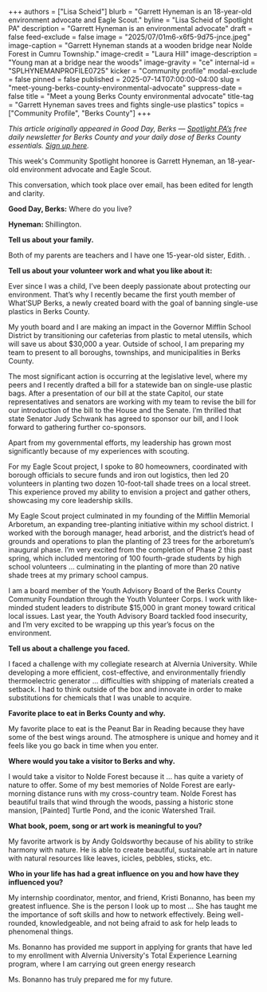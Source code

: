 +++
authors = ["Lisa Scheid"]
blurb = "Garrett Hyneman is an 18-year-old environment advocate and Eagle Scout."
byline = "Lisa Scheid of Spotlight PA"
description = "Garrett Hyneman is an environmental advocate"
draft = false
feed-exclude = false
image = "2025/07/01m6-x6f5-9d75-jnce.jpeg"
image-caption = "Garrett Hyneman stands at a wooden bridge near Nolde Forest in Cumru Township."
image-credit = "Laura Hill"
image-description = "Young man at a bridge near the woods"
image-gravity = "ce"
internal-id = "SPLHYNEMANPROFILE0725"
kicker = "Community profile"
modal-exclude = false
pinned = false
published = 2025-07-14T07:00:00-04:00
slug = "meet-young-berks-county-environmental-advocate"
suppress-date = false
title = "Meet a young Berks County environmental advocate"
title-tag = "Garrett Hyneman saves trees and fights single-use plastics"
topics = ["Community Profile", "Berks County"]
+++

<em>This article originally appeared in Good Day, Berks — </em><a href="https://www.spotlightpa.org/"><em>Spotlight PA’s</em></a><em> free daily newsletter for Berks County and your daily dose of Berks County essentials. </em><a href="https://www.spotlightpa.org/newsletters/gooddayberks/"><em>Sign up here</em></a><em>.</em>

This week&#39;s Community Spotlight honoree is Garrett Hyneman, an 18-year-old environment advocate and Eagle Scout.

This conversation, which took place over email, has been edited for length and clarity.

<strong>Good Day, Berks:</strong> Where do you live?

<strong>Hyneman: </strong>Shillington.

<strong>Tell us about your family.</strong>

Both of my parents are teachers and I have one 15-year-old sister, Edith. .

<strong>Tell us about your volunteer work and what you like about it:</strong>

Ever since I was a child, I’ve been deeply passionate about protecting our environment. That’s why I recently became the first youth member of What’SUP Berks, a newly created board with the goal of banning single-use plastics in Berks County.

My youth board and I are making an impact in the Governor Mifflin School District by transitioning our cafeterias from plastic to metal utensils, which will save us about $30,000 a year. Outside of school, I am preparing my team to present to all boroughs, townships, and municipalities in Berks County.

The most significant action is occurring at the legislative level, where my peers and I recently drafted a bill for a statewide ban on single-use plastic bags. After a presentation of our bill at the state Capitol, our state representatives and senators are working with my team to revise the bill for our introduction of the bill to the House and the Senate. I’m thrilled that state Senator Judy Schwank has agreed to sponsor our bill, and I look forward to gathering further co-sponsors.

Apart from my governmental efforts, my leadership has grown most significantly because of my experiences with scouting.

For my Eagle Scout project, I spoke to 80 homeowners, coordinated with borough officials to secure funds and iron out logistics, then led 20 volunteers in planting two dozen 10-foot-tall shade trees on a local street. This experience proved my ability to envision a project and gather others, showcasing my core leadership skills.

My Eagle Scout project culminated in my founding of the Mifflin Memorial Arboretum, an expanding tree-planting initiative within my school district. I worked with the borough manager, head arborist, and the district’s head of grounds and operations to plan the planting of 23 trees for the arboretum’s inaugural phase. I’m very excited from the completion of Phase 2 this past spring, which included mentoring of 100 fourth-grade students by high school volunteers … culminating in the planting of more than 20 native shade trees at my primary school campus.

I am a board member of the Youth Advisory Board of the Berks County Community Foundation through the Youth Volunteer Corps. I work with like-minded student leaders to distribute $15,000 in grant money toward critical local issues. Last year, the Youth Advisory Board tackled food insecurity, and I’m very excited to be wrapping up this year’s focus on the environment.

<strong>Tell us about a challenge you faced.</strong>

I faced a challenge with my collegiate research at Alvernia University. While developing a more efficient, cost-effective, and environmentally friendly thermoelectric generator … difficulties with shipping of materials created a setback. I had to think outside of the box and innovate in order to make substitutions for chemicals that I was unable to acquire.

<strong>Favorite place to eat in Berks County and why.</strong>

My favorite place to eat is the Peanut Bar in Reading because they have some of the best wings around. The atmosphere is unique and homey and it feels like you go back in time when you enter.

<strong>Where would you take a visitor to Berks and why.</strong>

I would take a visitor to Nolde Forest because it … has quite a variety of nature to offer. Some of my best memories of Nolde Forest are early-morning distance runs with my cross-country team. Nolde Forest has beautiful trails that wind through the woods, passing a historic stone mansion, \[Painted\] Turtle Pond, and the iconic Watershed Trail.

<strong>What book, poem, song or art work is meaningful to you?</strong>

My favorite artwork is by Andy Goldsworthy because of his ability to strike harmony with nature. He is able to create beautiful, sustainable art in nature with natural resources like leaves, icicles, pebbles, sticks, etc.

<strong>Who in your life has had a great influence on you and how have they influenced you?</strong>

My internship coordinator, mentor, and friend, Kristi Bonanno, has been my greatest influence. She is the person I look up to most … She has taught me the importance of soft skills and how to network effectively. Being well-rounded, knowledgeable, and not being afraid to ask for help leads to phenomenal things.

Ms. Bonanno has provided me support in applying for grants that have led to my enrollment with Alvernia University&#39;s Total Experience Learning program, where I am carrying out green energy research

Ms. Bonanno has truly prepared me for my future.
